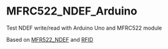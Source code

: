 # MFRC522_NDEF_Arduino

Test NDEF write/read with Arduino Uno and MFRC522 module

Based on [MFR522_NDEF](https://github.com/Gargantuanman/MFR522_NDEF) and [RFID](https://github.com/miguelbalboa/rfid)
